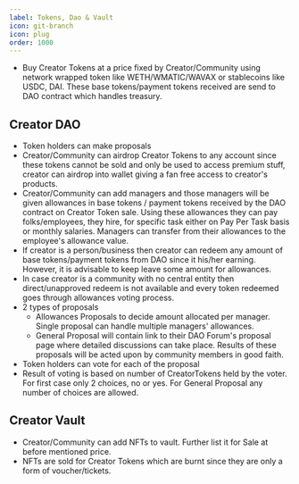 ```yaml
---
label: Tokens, Dao & Vault
icon: git-branch
icon: plug
order: 1000
---
```


  - Buy Creator Tokens at a price fixed by Creator/Community using network wrapped token like WETH/WMATIC/WAVAX or stablecoins like USDC, DAI. These base tokens/payment tokens received are send to DAO contract which handles treasury.

## Creator DAO
  - Token holders can make proposals 
  - Creator/Community can airdrop Creator Tokens to any account since these tokens cannot be sold and only be used to access premium stuff, creator can airdrop into wallet giving a fan free access to creator's products.
  - Creator/Community can add managers and those managers will be given allowances in base tokens / payment tokens received by the DAO contract on Creator Token sale. Using these allowances they can pay folks/employees, they hire, for specific task either on Pay Per Task basis or monthly salaries. Managers can transfer from their allowances to the employee's allowance value. 
  - If creator is a person/business then creator can redeem any amount of base tokens/payment tokens from DAO since it his/her earning. However, it is advisable to keep leave some amount for allowances. 
  - In case creator is a community with no central entity then direct/unapproved redeem is not available and every token redeemed goes through allowances voting process.
  - 2 types of proposals 
    - Allowances Proposals to decide amount allocated per manager. Single proposal can handle multiple managers' allowances.
    - General Proposal will contain link to their DAO Forum's proposal page where detailed discussions can take place. Results of these proposals will be acted upon by community members in good faith.
  - Token holders can vote for each of the proposal
  - Result of voting is based on number of CreatorTokens held by the voter. For first case only 2 choices, no or yes. For General Proposal any number of choices are allowed. 
  
## Creator Vault
  - Creator/Community can add NFTs to vault. Further list it for Sale at before mentioned price.
  - NFTs are sold for Creator Tokens which are burnt since they are only a form of voucher/tickets.
